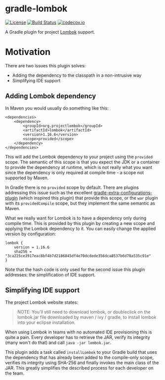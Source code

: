 # gradle-lombok
[![License](http://img.shields.io/badge/license-APACHE2-blue.svg?style=flat)](https://www.apache.org/licenses/LICENSE-2.0.html)
[![Build Status](https://travis-ci.org/franzbecker/gradle-lombok.svg?branch=master)](https://travis-ci.org/franzbecker/gradle-lombok)
[![codecov.io](http://codecov.io/github/franzbecker/gradle-lombok/coverage.svg?branch=master)](http://codecov.io/github/franzbecker/gradle-lombok?branch=master)

A Gradle plugin for project [Lombok](https://projectlombok.org) support.

# Motivation

There are two issues this plugin solves: 

* Adding the dependency to the classpath in a non-intrusive way 
* Simplifying IDE support

## Adding Lombok dependency

In Maven you would usually do something like this:

	<dependencies>
		<dependency>
			<groupId>org.projectlombok</groupId>
			<artifactId>lombok</artifactId>
			<version>1.16.6</version>
			<scope>provided</scope>
		</dependency>
	</dependencies>
	
This will add the Lombok dependency to your project using the `provided` scope. The semantic of this scope is that you expect the JDK or a container to provide the dependency at runtime, which is not really what you want since the dependency is only required at compile time - a scope not supported by Maven.

In Gradle there is no `provided` scope by default. There are plugins addressing this issue such as the excellent [gradle-extra-configurations-plugin](https://github.com/nebula-plugins/gradle-extra-configurations-plugin) (which inspired this plugin) that provide this scope, or the `war` plugin with its `providedCompile` scope, but they implement the same semantic as Maven.

What we really want for Lombok is to have a dependency only during compile time. This is provided by this plugin by creating a new scope and applying the Lombok dependency to it. You can easily change the applied version by configuration:

	lombok {
		version = 1.16.6
		sha256 = "3ca225ce3917eac8bf4b7d2186845df4e70dcdede356dca8537b6d78a535c91e"
	}
	
Note that the hash code is only used for the second issue this plugin addresses: the simplification of IDE support.

## Simplifying IDE support

The project Lombok website states:
> NOTE: You'll still need to download lombok, or doubleclick on the lombok.jar file downloaded by maven / ivy / gradle, to install lombok into your eclipse installation.
 
When using Lombok in teams with no automated IDE provisioning this is quite a pain. Every developer has to retrieve the JAR, verify its integrity (many won't do that) and call `java -jar lombok.jar`.

This plugin adds a task called `installLombok` to your Gradle build that uses the dependency that has already been added to the compile-only scope, verifies its integrity using SHA-256 and finally invokes the main class of the JAR. This greatly simplifies the described process for each developer on the team.
